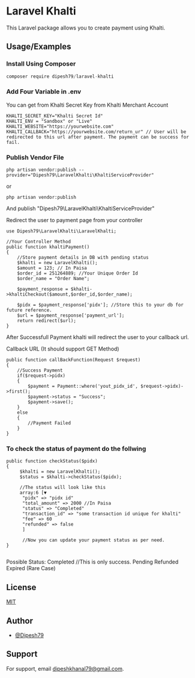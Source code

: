 
# Laravel Khalti

This Laravel package allows you to create payment using Khalti.


## Usage/Examples
### Install Using Composer
```javascript
composer require dipesh79/laravel-khalti
```

### Add Four Variable in .env
You can get  from Khalti Secret Key from Khalti Merchant Account
```
KHALTI_SECRET_KEY="Khalti Secret Id"
KHALTI_ENV = "Sandbox" or "Live"
KHALTI_WEBSITE="https://yourwebsite.com"
KHALTI_CALLBACK="https://yourwebsite.com/return_ur" // User will be redirected to this url after payment. The payment can be success for fail.
```
### Publish Vendor File
```
php artisan vendor:publish --provider="Dipesh79\LaravelKhalti\KhaltiServiceProvider"
```
or 
```
php artisan vendor:publish
```
And publish "Dipesh79\LaravelKhalti\KhaltiServiceProvider"


Redirect the user to payment page from your controller

```
use Dipesh79\LaravelKhalti\LaravelKhalti;

//Your Controller Method
public function khaltiPayment()
{
    //Store payment details in DB with pending status
    $khalti = new LaravelKhalti();
    $amount = 123; // In Paisa
    $order_id = 251264889; //Your Unique Order Id
    $order_name = "Order Name";
    
    $payment_response = $khalti->khaltiCheckout($amount,$order_id,$order_name);
    
    $pidx = $payment_response['pidx']; //Store this to your db for future reference.
    $url = $payment_response['payment_url'];
    return redirect($url);
}

```

After Successfull Payment khalti will redirect the user to your callback url.

Callback URL (It should support GET Method)
```
public function callBackFunction(Request $request)
{
    //Success Payment    
    if($request->pidx)
    {
        $payment = Payment::where('yout_pidx_id', $request->pidx)->first();
        $payment->status = "Success";
        $payment->save();
    }
    else
    {
        //Payment Failed
    }
}
```

### To check the status of payment do the follwing
```
public function checkStatus($pidx)
{
     $khalti = new LaravelKhalti();
     $status = $khalti->checkStatus($pidx);
     
     //The status will look like this
     array:6 [▼
      "pidx" => "pidx id"
      "total_amount" => 2000 //In Paisa
      "status" => "Completed"
      "transaction_id" => "some transaction id unique for khalti"
      "fee" => 60
      "refunded" => false
      ]
      
      //Now you can update your payment status as per need.
}
      

```

Possible Status:
Completed //This is only success.
Pending
Refunded
Expired (Rare Case)




## License

[MIT](https://choosealicense.com/licenses/mit/)


## Author

- [@Dipesh79](https://www.github.com/Dipesh79)


## Support

For support, email dipeshkhanal79@gmail.com.


